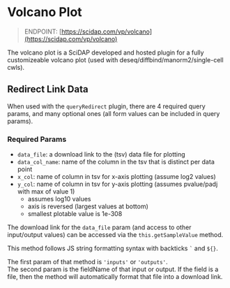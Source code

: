 # Volcano Plot

> ENDPOINT: [https://scidap.com/vp/volcano](https://scidap.com/vp/volcano)

The volcano plot is a SciDAP developed and hosted plugin for a fully customizeable volcano plot (used with deseq/diffbind/manorm2/single-cell cwls).




## Redirect Link Data

When used with the ```queryRedirect``` plugin, there are 4 required query params, and many optional ones (all form values can be included in query params).

### Required Params

- ```data_file```: a download link to the (tsv) data file for plotting
- ```data_col_name```: name of the column in the tsv that is distinct per data point
- ```x_col```: name of column in tsv for x-axis plotting (assume log2 values)
- ```y_col```: name of column in tsv for y-axis plotting (assumes pvalue/padj with max of value 1)
  - assumes log10 values
  - axis is reversed (largest values at bottom)
  - smallest plotable value is 1e-308


The download link for the ```data_file``` param (and access to other input/output values) can be accessed via the ```this.getSampleValue``` method.  

This method follows JS string formatting syntax with backticks ``` ` ``` and ```${}```.

The first param of that method is ```'inputs'``` or ```'outputs'```.  
The second param is the fieldName of that input or output.
If the field is a file, then the method will automatically format that file into a download link.